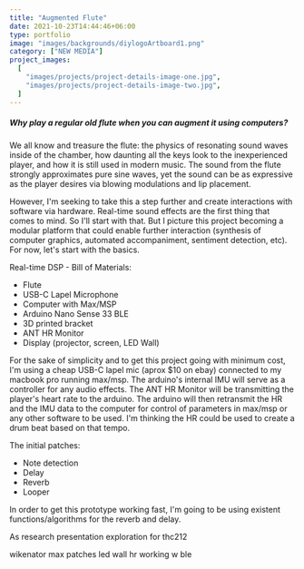 ```yaml
---
title: "Augmented Flute"
date: 2021-10-23T14:44:46+06:00
type: portfolio
image: "images/backgrounds/diylogoArtboard1.png"
category: ["NEW MEDIA"]
project_images:
  [
    "images/projects/project-details-image-one.jpg",
    "images/projects/project-details-image-two.jpg",
  ]
---
```


##### Why play a regular old flute when you can augment it using computers?

We all know and treasure the flute: the physics of resonating sound waves inside of the chamber, how daunting all the keys look to the inexperienced player, and how it is still used in modern music. The sound from the flute strongly approximates pure sine waves, yet the sound can be as expressive as the player desires via blowing modulations and lip placement.

However, I'm seeking to take this a step further and create interactions with software via hardware. Real-time sound effects are the first thing that comes to mind. So I'll start with that. But I picture this project becoming a modular platform that could enable further interaction (synthesis of computer graphics, automated accompaniment, sentiment detection, etc).
For now, let's start with the basics.

Real-time DSP - Bill of Materials:

- Flute
- USB-C Lapel Microphone
- Computer with Max/MSP
- Arduino Nano Sense 33 BLE
- 3D printed bracket
- ANT HR Monitor
- Display (projector, screen, LED Wall)

For the sake of simplicity and to get this project going with minimum cost, I'm using a cheap USB-C lapel mic (aprox $10 on ebay) connected to my macbook pro running max/msp.
The arduino's internal IMU will serve as a controller for any audio effects.
The ANT HR Monitor will be transmitting the player's heart rate to the arduino. The arduino will then retransmit the HR and the IMU data to the computer for control of parameters in max/msp or any other software to be used.
I'm thinking the HR could be used to create a drum beat based on that tempo.

The initial patches:

- Note detection
- Delay
- Reverb
- Looper

In order to get this prototype working fast, I'm going to be using existent functions/algorithms for the reverb and delay.

As research presentation exploration for thc212

wikenator
max patches
led wall
hr working w ble
